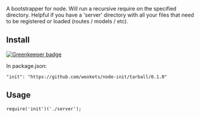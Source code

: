 A bootstrapper for node. Will run a recursive require on the specified directory. Helpful if you have
a 'server' directory with all your files that need to be registered or loaded (routes / models / etc).

## Install

[![Greenkeeper badge](https://badges.greenkeeper.io/wookets/node-init.svg)](https://greenkeeper.io/)

In package.json:

```"init": "https://github.com/wookets/node-init/tarball/0.1.0"```

## Usage

```
require('init')('./server');

```


